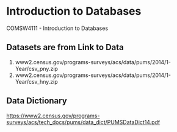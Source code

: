 # Introduction to Databases

COMSW4111 - Introduction to Databases

## Datasets are from Link to Data 
1. www2.census.gov/programs-surveys/acs/data/pums/2014/1-Year/csv_pny.zip
2. www2.census.gov/programs-surveys/acs/data/pums/2014/1-Year/csv_hny.zip

## Data Dictionary
https://www2.census.gov/programs-surveys/acs/tech_docs/pums/data_dict/PUMSDataDict14.pdf
